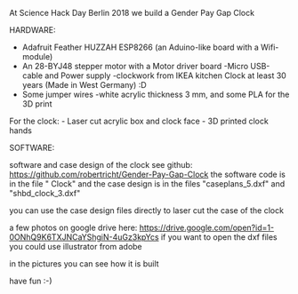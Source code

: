 At Science Hack Day Berlin 2018 we build a Gender Pay Gap Clock

 HARDWARE:
 
-  Adafruit Feather HUZZAH ESP8266 (an Aduino-like board with a Wifi-module)
- An 28-BYJ48 stepper motor with a Motor driver board
-Micro USB-cable and Power supply 
-clockwork from IKEA kitchen Clock at least 30 years (Made in West Germany) :D
- Some jumper wires
-white acrylic thickness 3 mm, and some PLA for the 3D print


For the clock:
    - Laser cut acrylic box and clock face
    - 3D printed clock hands
    
    
SOFTWARE:
    
 
software and case design of the clock see github: https://github.com/robertricht/Gender-Pay-Gap-Clock 
the software code is in the file " Clock"
and the case design is in the files "caseplans_5.dxf" and "shbd_clock_3.dxf" 
    
you can use the case design files directly to laser cut the case of the clock
    
a few photos on google drive here: https://drive.google.com/open?id=1-0ONhQ9K6TXJNCaYShgiN-4uGz3kpYcs
if you want to open the dxf files you could use illustrator from adobe

in the pictures you can see how it is built

have fun :-)
